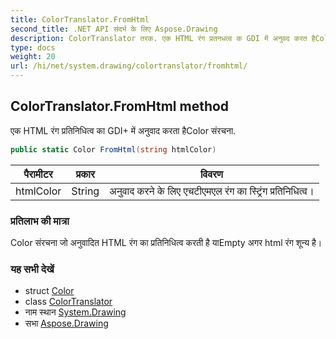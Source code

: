 ```yaml
---
title: ColorTranslator.FromHtml
second_title: .NET API संदर्भ के लिए Aspose.Drawing
description: ColorTranslator तरक. एक HTML रंग प्रतनधत्व क GDI में अनुवद करत हैColor संरचन.
type: docs
weight: 20
url: /hi/net/system.drawing/colortranslator/fromhtml/
---
```

## ColorTranslator.FromHtml method

एक HTML रंग प्रतिनिधित्व का GDI+ में अनुवाद करता हैColor संरचना.

```csharp
public static Color FromHtml(string htmlColor)
```

| पैरामीटर | प्रकार | विवरण |
| --- | --- | --- |
| htmlColor | String | अनुवाद करने के लिए एचटीएमएल रंग का स्ट्रिंग प्रतिनिधित्व। |

### प्रतिलाभ की मात्रा

Color संरचना जो अनुवादित HTML रंग का प्रतिनिधित्व करती है याEmpty अगर html रंग शून्य है।

### यह सभी देखें

* struct [Color](../../color/)
* class [ColorTranslator](../)
* नाम स्थान [System.Drawing](../../colortranslator/)
* सभा [Aspose.Drawing](../../../)


